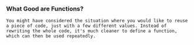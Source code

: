 
### What Good are Functions?

```You might have considered the situation where you would like to reuse a piece of code, just with a few different values. Instead of rewriting the whole code, it's much cleaner to define a function, which can then be used repeatedly. ```
